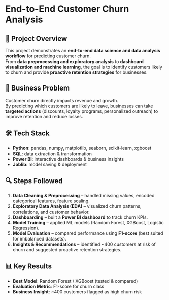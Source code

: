 # End-to-End Customer Churn Analysis 

## 📌 Project Overview
This project demonstrates an **end-to-end data science and data analysis workflow** for predicting customer churn.  
From **data preprocessing and exploratory analysis** to **dashboard visualization and machine learning**, the goal is to identify customers likely to churn and provide **proactive retention strategies** for businesses.

## 🎯 Business Problem
Customer churn directly impacts revenue and growth.  
By predicting which customers are likely to leave, businesses can take **targeted actions** (discounts, loyalty programs, personalized outreach) to improve retention and reduce losses.

## 🛠️ Tech Stack
- **Python**: pandas, numpy, matplotlib, seaborn, scikit-learn, xgboost  
- **SQL**: data extraction & transformation  
- **Power BI**: interactive dashboards & business insights  
- **Joblib**: model saving & deployment  

## 🔍 Steps Followed
1. **Data Cleaning & Preprocessing** – handled missing values, encoded categorical features, feature scaling.  
2. **Exploratory Data Analysis (EDA)** – visualized churn patterns, correlations, and customer behavior.  
3. **Dashboarding** – built a **Power BI dashboard** to track churn KPIs.  
4. **Model Training** – applied ML models (Random Forest, XGBoost, Logistic Regression).  
5. **Model Evaluation** – compared performance using **F1-score** (best suited for imbalanced datasets).  
6. **Insights & Recommendations** – identified ~400 customers at risk of churn and suggested proactive retention strategies.  

## 📊 Key Results
- **Best Model**: Random Forest / XGBoost (tested & compared)  
- **Evaluation Metric**: F1-score for churn class  
- **Business Insight**: ~400 customers flagged as high churn risk  
